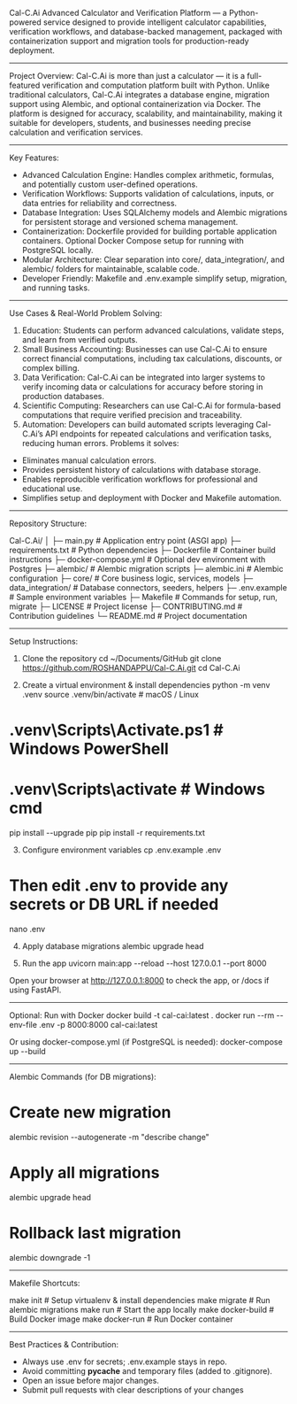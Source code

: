 ﻿Cal-C.Ai
Advanced Calculator and Verification Platform — a Python-powered service designed to provide intelligent calculator capabilities, verification workflows, and database-backed management, packaged with containerization support and migration tools for production-ready deployment.
________________


Project Overview:
Cal-C.Ai is more than just a calculator — it is a full-featured verification and computation platform built with Python. Unlike traditional calculators, Cal-C.Ai integrates a database engine, migration support using Alembic, and optional containerization via Docker. The platform is designed for accuracy, scalability, and maintainability, making it suitable for developers, students, and businesses needing precise calculation and verification services.
________________


Key Features:
* Advanced Calculation Engine: Handles complex arithmetic, formulas, and potentially custom user-defined operations.
* Verification Workflows: Supports validation of calculations, inputs, or data entries for reliability and correctness.
* Database Integration: Uses SQLAlchemy models and Alembic migrations for persistent storage and versioned schema management.
* Containerization: Dockerfile provided for building portable application containers. Optional Docker Compose setup for running with PostgreSQL locally.
* Modular Architecture: Clear separation into core/, data_integration/, and alembic/ folders for maintainable, scalable code.
* Developer Friendly: Makefile and .env.example simplify setup, migration, and running tasks.
________________


Use Cases & Real-World Problem Solving:
1. Education: Students can perform advanced calculations, validate steps, and learn from verified outputs.
2. Small Business Accounting: Businesses can use Cal-C.Ai to ensure correct financial computations, including tax calculations, discounts, or complex billing.
3. Data Verification: Cal-C.Ai can be integrated into larger systems to verify incoming data or calculations for accuracy before storing in production databases.
4. Scientific Computing: Researchers can use Cal-C.Ai for formula-based computations that require verified precision and traceability.
5. Automation: Developers can build automated scripts leveraging Cal-C.Ai’s API endpoints for repeated calculations and verification tasks, reducing human errors.
Problems it solves:
* Eliminates manual calculation errors.
* Provides persistent history of calculations with database storage.
* Enables reproducible verification workflows for professional and educational use.
* Simplifies setup and deployment with Docker and Makefile automation.
________________


Repository Structure:


Cal-C.Ai/
│
├─ main.py                 # Application entry point (ASGI app)
├─ requirements.txt        # Python dependencies
├─ Dockerfile              # Container build instructions
├─ docker-compose.yml      # Optional dev environment with Postgres
├─ alembic/                # Alembic migration scripts
├─ alembic.ini             # Alembic configuration
├─ core/                   # Core business logic, services, models
├─ data_integration/       # Database connectors, seeders, helpers
├─ .env.example            # Sample environment variables
├─ Makefile                # Commands for setup, run, migrate
├─ LICENSE                 # Project license
├─ CONTRIBUTING.md         # Contribution guidelines
└─ README.md               # Project documentation


________________


Setup Instructions:
1. Clone the repository
cd ~/Documents/GitHub
git clone https://github.com/ROSHANDAPPU/Cal-C.Ai.git
cd Cal-C.Ai


2. Create a virtual environment & install dependencies
python -m venv .venv
source .venv/bin/activate          # macOS / Linux
# .venv\Scripts\Activate.ps1       # Windows PowerShell
# .venv\Scripts\activate           # Windows cmd
pip install --upgrade pip
pip install -r requirements.txt


3. Configure environment variables
cp .env.example .env
# Then edit .env to provide any secrets or DB URL if needed
nano .env


4. Apply database migrations
alembic upgrade head


5. Run the app
uvicorn main:app --reload --host 127.0.0.1 --port 8000


Open your browser at http://127.0.0.1:8000 to check the app, or /docs if using FastAPI.
________________


Optional: Run with Docker
docker build -t cal-cai:latest .
docker run --rm --env-file .env -p 8000:8000 cal-cai:latest


Or using docker-compose.yml (if PostgreSQL is needed):
docker-compose up --build


________________


Alembic Commands (for DB migrations):
# Create new migration
alembic revision --autogenerate -m "describe change"


# Apply all migrations
alembic upgrade head


# Rollback last migration
alembic downgrade -1


________________


Makefile Shortcuts:


make init         # Setup virtualenv & install dependencies
make migrate      # Run alembic migrations
make run          # Start the app locally
make docker-build # Build Docker image
make docker-run   # Run Docker container


________________


Best Practices & Contribution:
* Always use .env for secrets; .env.example stays in repo.
* Avoid committing __pycache__ and temporary files (added to .gitignore).
* Open an issue before major changes.
* Submit pull requests with clear descriptions of your changes